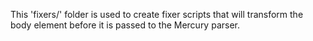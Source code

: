 This 'fixers/' folder is used to create fixer scripts that will transform the body element before it is passed to the Mercury parser.
